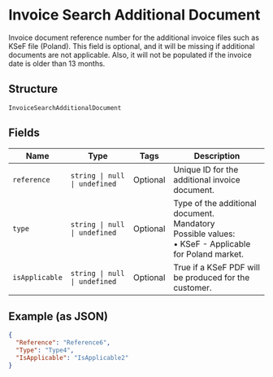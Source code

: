
# Invoice Search Additional Document

Invoice document reference number for the additional invoice files such as KSeF file (Poland). This field is optional, and it will be missing if additional documents are not applicable. Also, it will not be populated if the invoice date is older than 13 months.

## Structure

`InvoiceSearchAdditionalDocument`

## Fields

| Name | Type | Tags | Description |
|  --- | --- | --- | --- |
| `reference` | `string \| null \| undefined` | Optional | Unique ID for the additional invoice document. |
| `type` | `string \| null \| undefined` | Optional | Type of the additional document.<br>Mandatory<br>Possible values:<br>•    KSeF - Applicable for Poland market. |
| `isApplicable` | `string \| null \| undefined` | Optional | True if a KSeF PDF will be produced for the customer. |

## Example (as JSON)

```json
{
  "Reference": "Reference6",
  "Type": "Type4",
  "IsApplicable": "IsApplicable2"
}
```

